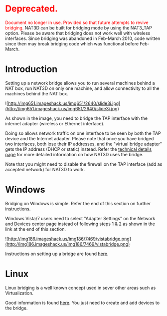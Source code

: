 # <font color='red'> Deprecated. </font> #
<font color='red'> Document no longer in use. Provided so that future attempts to revive bridging. </font>
NAT3D can be built for bridging mode by using the NAT3\_TAP option. Please be aware that bridging does not work well with wireless interfaces. Since bridging was abandoned in Feb-March 2010, code written since then may break bridging code which was functional before Feb-March.

# Introduction #

Setting up a network bridge allows you to run several machines behind a NAT box, run NAT3D on only one machine, and allow connectivity to all the machines behind the NAT box.

![http://img651.imageshack.us/img651/2640/slide3i.jpg](http://img651.imageshack.us/img651/2640/slide3i.jpg)

As shown in the image, you need to bridge the TAP interface with the internet adapter (wireless or Ethernet interface).

Doing so allows network traffic on one interface to be seen by both the TAP device and the Internet adapter. Please note that once you have bridged two interfaces, both lose their IP addresses, and the "virtual bridge adapter" gets the IP address (DHCP or static) instead. Refer the [technical details page](BridgeTech.md) for more detailed information on how NAT3D uses the bridge.

Note that you might need to disable the firewall on the TAP interface (add as accepted network) for NAT3D to work.

# Windows #

Bridging on Windows is simple. Refer the end of this section on further instructions.

Windows Vista/7 users need to select "Adapter Settings" on the Network and Devices center page instead of following steps 1 & 2 as shown in the link at the end of this section.

![http://img186.imageshack.us/img186/7469/vistabridge.png](http://img186.imageshack.us/img186/7469/vistabridge.png)

Instructions on setting up a bridge are found [here](http://www.home-network-help.com/network-bridge.html).

# Linux #

Linux bridging is a well known concept used in sever other areas such as Virtualization.

Good information is found [here](http://www.linuxfoundation.org/collaborate/workgroups/networking/bridge#Creating_a_bridge_device). You just need to create and add devices to the bridge.